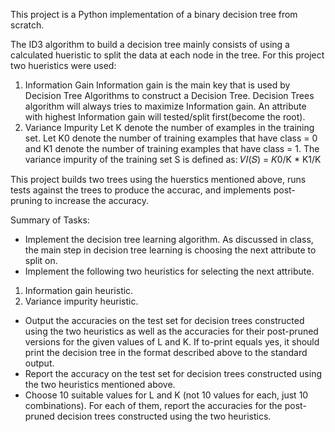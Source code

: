 This project is a Python implementation of a binary decision tree from scratch.

The ID3 algorithm to build a decision tree mainly consists of using a calculated hueristic to split the data at each node in the tree. For this project two hueristics were used:
  1. Information Gain 
     Information gain is the main key that is used by Decision Tree Algorithms to construct a Decision Tree. Decision Trees algorithm will      always tries to maximize Information gain. An attribute with highest Information gain will tested/split first(become the root).
  2. Variance Impurity
     Let K denote the number of examples in the training set. Let K0 denote the number of training examples that have class = 0 and K1          denote the number of training examples that have class = 1.
     The variance impurity of the training set S is defined as:
        𝑉𝐼(𝑆) = 𝐾0/K * K1/K

This project builds two trees using the huerstics mentioned above, runs tests against the trees to produce the accurac, and implements post-pruning to increase the accuracy.  

Summary of Tasks:
- Implement the decision tree learning algorithm. As discussed in class, the main
step in decision tree learning is choosing the next attribute to split on. 
- Implement the following two heuristics for selecting the next attribute.
1. Information gain heuristic.
2. Variance impurity heuristic.
- Output the accuracies on the test set for decision trees constructed using the
two heuristics as well as the accuracies for their post-pruned versions for the given
values of L and K. If to-print equals yes, it should print the decision tree in the format
described above to the standard output.
- Report the accuracy on the test set for decision trees constructed using the two
heuristics mentioned above.
- Choose 10 suitable values for L and K (not 10 values for each, just 10
combinations). For each of them, report the accuracies for the post-pruned decision
trees constructed using the two heuristics.

